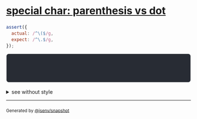 # [special char: parenthesis vs dot](../../regexp.test.js#L35)

```js
assert({
  actual: /^\($/g,
  expect: /^\.$/g,
});
```

![img](throw.svg)

<details>
  <summary>see without style</summary>

```console
AssertionError: actual and expect are different

actual: /^\($/g
expect: /^\.$/g
```

</details>


---

<sub>
  Generated by <a href="https://github.com/jsenv/core/tree/main/packages/independent/snapshot">@jsenv/snapshot</a>
</sub>
